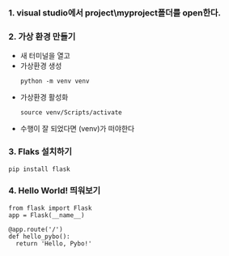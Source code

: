 ### 1. visual studio에서 project\myproject폴더를 open한다.
### 2. 가상 환경 만들기
  - 새 터미널을 열고
  - 가상환경 생성
    ```
    python -m venv venv
    ```
  - 가상환경 활성화
    ```
    source venv/Scripts/activate
    ```
  - 수행이 잘 되었다면 (venv)가 떠야한다
### 3. Flaks 설치하기 
```
pip install flask
```
### 4. Hello World! 띄워보기
```
from flask import Flask
app = Flask(__name__)

@app.route('/')
def hello_pybo():
  return 'Hello, Pybo!'
```
